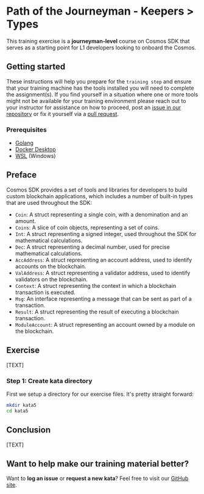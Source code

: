 # Path of the Journeyman - Keepers > Types

This training exercise is a **journeyman-level** course on Cosmos SDK that serves as a starting point for L1 developers looking to onboard the Cosmos.

## Getting started

These instructions will help you prepare for the `training step` and ensure that your training machine has the tools installed you will need to complete the assignment(s). If you find yourself in a situation where one or more tools might not be available for your training environment please reach out to your instructor for assistance on how to proceed, post an [issue in our repository](https://github.com/classic-terra/dojo/issues) or fix it yourself via a [pull request](https://github.com/classic-terra/dojo/pulls).

### Prerequisites

* [Golang](https://go.dev/dl/)
* [Docker Desktop](https://www.docker.com/products/docker-desktop)
* [WSL](https://learn.microsoft.com/en-us/windows/wsl/install) (Windows)

## Preface

Cosmos SDK provides a set of tools and libraries for developers to build custom blockchain applications, which includes a number of built-in types that are used throughout the SDK:

* `Coin`: A struct representing a single coin, with a denomination and an amount.
* `Coins`: A slice of coin objects, representing a set of coins.
* `Int`: A struct representing a signed integer, used throughout the SDK for mathematical calculations.
* `Dec`: A struct representing a decimal number, used for precise mathematical calculations.
* `AccAddress`: A struct representing an account address, used to identify accounts on the blockchain.
* `ValAddress`: A struct representing a validator address, used to identify validators on the blockchain.
* `Context`: A struct representing the context in which a blockchain transaction is executed.
* `Msg`: An interface representing a message that can be sent as part of a transaction.
* `Result`: A struct representing the result of executing a blockchain transaction.
* `ModuleAccount`: A struct representing an account owned by a module on the blockchain.

## Exercise

[TEXT]

### Step 1: Create kata directory

First we setup a directory for our exercise files. It's pretty straight forward:

```bash
mkdir kata5
cd kata5
```

## Conclusion

[TEXT]

## Want to help make our training material better?

Want to **log an issue** or **request a new kata**? Feel free to visit our [GitHub site](https://github.com/classic-terra/dojo/issues).

